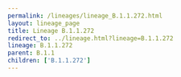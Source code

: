 ```yaml
---
permalink: /lineages/lineage_B.1.1.272.html
layout: lineage_page
title: Lineage B.1.1.272
redirect_to: ../lineage.html?lineage=B.1.1.272
lineage: B.1.1.272
parent: B.1.1
children: ['B.1.1.272']
---
```

